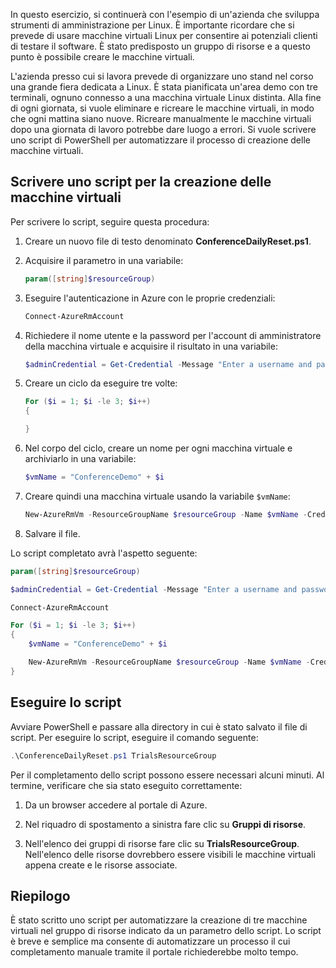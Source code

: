 In questo esercizio, si continuerà con l'esempio di un'azienda che sviluppa strumenti di amministrazione per Linux. È importante ricordare che si prevede di usare macchine virtuali Linux per consentire ai potenziali clienti di testare il software. È stato predisposto un gruppo di risorse e a questo punto è possibile creare le macchine virtuali.

L'azienda presso cui si lavora prevede di organizzare uno stand nel corso una grande fiera dedicata a Linux. È stata pianificata un'area demo con tre terminali, ognuno connesso a una macchina virtuale Linux distinta. Alla fine di ogni giornata, si vuole eliminare e ricreare le macchine virtuali, in modo che ogni mattina siano nuove. Ricreare manualmente le macchine virtuali dopo una giornata di lavoro potrebbe dare luogo a errori. Si vuole scrivere uno script di PowerShell per automatizzare il processo di creazione delle macchine virtuali.

## <a name="write-a-script-that-creates-virtual-machines"></a>Scrivere uno script per la creazione delle macchine virtuali

Per scrivere lo script, seguire questa procedura:

1. Creare un nuovo file di testo denominato **ConferenceDailyReset.ps1**.

1. Acquisire il parametro in una variabile:

    ```powershell
    param([string]$resourceGroup)
    ```

1. Eseguire l'autenticazione in Azure con le proprie credenziali:

    ```powershell
    Connect-AzureRmAccount
    ```

1. Richiedere il nome utente e la password per l'account di amministratore della macchina virtuale e acquisire il risultato in una variabile:

    ```powershell
    $adminCredential = Get-Credential -Message "Enter a username and password for the VM administrator."
    ```

1. Creare un ciclo da eseguire tre volte:

    ```powershell
    For ($i = 1; $i -le 3; $i++) 
    {

    }
    ```

1. Nel corpo del ciclo, creare un nome per ogni macchina virtuale e archiviarlo in una variabile:

    ```powershell
    $vmName = "ConferenceDemo" + $i
    ```

1. Creare quindi una macchina virtuale usando la variabile `$vmName`:

   ```powershell
   New-AzureRmVm -ResourceGroupName $resourceGroup -Name $vmName -Credential $adminCredential -Location "East US" -Image UbuntuLTS
   ```

1. Salvare il file.

Lo script completato avrà l'aspetto seguente:

```powershell
param([string]$resourceGroup)

$adminCredential = Get-Credential -Message "Enter a username and password for the VM administrator."

Connect-AzureRmAccount

For ($i = 1; $i -le 3; $i++)
{
    $vmName = "ConferenceDemo" + $i

    New-AzureRmVm -ResourceGroupName $resourceGroup -Name $vmName -Credential $adminCredential -Location "East US" -Image UbuntuLTS
}
```

## <a name="execute-the-script"></a>Eseguire lo script

Avviare PowerShell e passare alla directory in cui è stato salvato il file di script. Per eseguire lo script, eseguire il comando seguente:

```powershell
.\ConferenceDailyReset.ps1 TrialsResourceGroup
```

Per il completamento dello script possono essere necessari alcuni minuti. Al termine, verificare che sia stato eseguito correttamente:

1. Da un browser accedere al portale di Azure.

1. Nel riquadro di spostamento a sinistra fare clic su **Gruppi di risorse**.

1. Nell'elenco dei gruppi di risorse fare clic su **TrialsResourceGroup**. Nell'elenco delle risorse dovrebbero essere visibili le macchine virtuali appena create e le risorse associate.

## <a name="summary"></a>Riepilogo
È stato scritto uno script per automatizzare la creazione di tre macchine virtuali nel gruppo di risorse indicato da un parametro dello script. Lo script è breve e semplice ma consente di automatizzare un processo il cui completamento manuale tramite il portale richiederebbe molto tempo.
